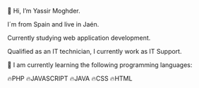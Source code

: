 👋 Hi, I’m Yassir Moghder.

I´m from Spain and live in Jaén.

Currently studying web application development.

Qualified as an IT technician, I currently work as IT Support.

🌱 I am currently learning the following programming languages:

🔥PHP 🔥JAVASCRIPT 🔥JAVA 🔥CSS 🔥HTML
